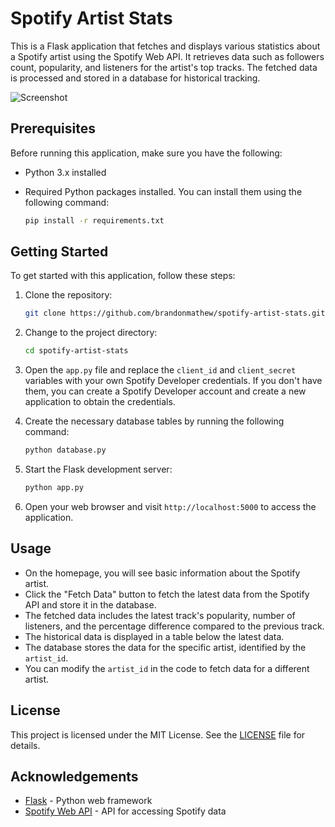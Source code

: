 # Spotify Artist Stats

This is a Flask application that fetches and displays various statistics about a Spotify artist using the Spotify Web API. It retrieves data such as followers count, popularity, and listeners for the artist's top tracks. The fetched data is processed and stored in a database for historical tracking.

![Screenshot](screenshot.png)

## Prerequisites

Before running this application, make sure you have the following:

- Python 3.x installed
- Required Python packages installed. You can install them using the following command:

  ```bash
  pip install -r requirements.txt
  ```

## Getting Started

To get started with this application, follow these steps:

1. Clone the repository:

   ```bash
   git clone https://github.com/brandonmathew/spotify-artist-stats.git
   ```

2. Change to the project directory:

   ```bash
   cd spotify-artist-stats
   ```

3. Open the `app.py` file and replace the `client_id` and `client_secret` variables with your own Spotify Developer credentials. If you don't have them, you can create a Spotify Developer account and create a new application to obtain the credentials.

4. Create the necessary database tables by running the following command:

   ```bash
   python database.py
   ```

5. Start the Flask development server:

   ```bash
   python app.py
   ```

6. Open your web browser and visit `http://localhost:5000` to access the application.

## Usage

- On the homepage, you will see basic information about the Spotify artist.
- Click the "Fetch Data" button to fetch the latest data from the Spotify API and store it in the database.
- The fetched data includes the latest track's popularity, number of listeners, and the percentage difference compared to the previous track.
- The historical data is displayed in a table below the latest data.
- The database stores the data for the specific artist, identified by the `artist_id`.
- You can modify the `artist_id` in the code to fetch data for a different artist.

## License

This project is licensed under the MIT License. See the [LICENSE](LICENSE) file for details.

## Acknowledgements

- [Flask](https://flask.palletsprojects.com/) - Python web framework
- [Spotify Web API](https://developer.spotify.com/documentation/web-api/) - API for accessing Spotify data
